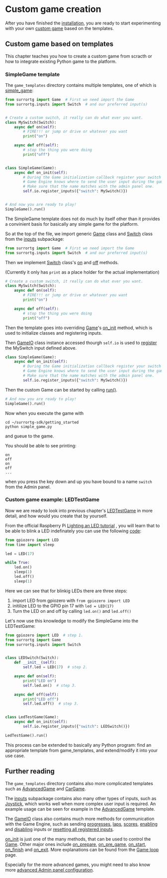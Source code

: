 # Custom game creation

After you have finished the [installation](getting_started), you are ready
to start experimenting with your own [custom game](#custom-game-based-on-templates)
based on the templates.  

## Custom game based on templates

This chapter teaches you how to create a custom game from scracth
or how to integrate existing Python game to the platform.

### SimpleGame template

The `game_templates` directory contains multiple templates, one of
which is [simple_game](simple_game):

```python
from surrortg import Game  # First we need import the Game
from surrortg.inputs import Switch  # and our preferred input(s)


# Create a custom switch, it really can do what ever you want.
class MySwitch(Switch):
    async def on(self):
        # FIRE!!! or jump or drive or whatever you want
        print("on")

    async def off(self):
        # stop the thing you were doing
        print("off")


class SimpleGame(Game):
    async def on_init(self):
        # During the Game initialization callback register your switch so the
        # Game Engine knows where to send the user input during the games.
        # Make sure that the name matches with the admin panel one.
        self.io.register_inputs({"switch": MySwitch()})


# And now you are ready to play!
SimpleGame().run()
```

The SimpleGame template does not do much by itself other than it provides
a convinient basis for basically any simple game for the platform. 

So at the top of the file, we import generic
[Game](modules/surrortg.html#module-surrortg.game) class and
[Switch](modules/surrortg.inputs.html#module-surrortg.inputs.switch)
class from the [inputs](modules/surrortg.inputs.html#surrortg-inputs)
subpackage:

```python
from surrortg import Game  # First we need import the Game
from surrortg.inputs import Switch  # and our preferred input(s)
```

Then we implement
[Switch](modules/surrortg.inputs.html#module-surrortg.inputs.switch)
class's [on](modules/surrortg.inputs.html#surrortg.inputs.switch.Switch.on)
and [off](modules/surrortg.inputs.html#surrortg.inputs.switch.Switch.off)
methods.

(Currently it only has `print` as a place holder for the actual implementation)

```python
# Create a custom switch, it really can do what ever you want.
class MySwitch(Switch):
    async def on(self):
        # FIRE!!! or jump or drive or whatever you want
        print("on")

    async def off(self):
        # stop the thing you were doing
        print("off")
```

Then the template goes into overriding
[Game](modules/surrortg.html#module-surrortg.game)'s
[on_init](modules/surrortg.html#surrortg.game.Game.on_init)
method, which is used to initialize classes and registering inputs.

Then [GameIO](modules/surrortg.html#module-surrortg.game_io)
class instance accessed thourgh `self.io` is used to
[register](modules/surrortg.html#surrortg.game_io.GameIO.register_inputs)
the MySwitch input defined above.

```python
class SimpleGame(Game):
    async def on_init(self):
        # During the Game initialization callback register your switch so the
        # Game Engine knows where to send the user input during the games.
        # Make sure that the name matches with the admin panel one.
        self.io.register_inputs({"switch": MySwitch()})
```

Then the custom Game can be started by calling
[run()](modules/surrortg.html#surrortg.game.Game.run).

```python
# And now you are ready to play!
SimpleGame().run()
```

Now when you execute the game with

```
cd ~/surrortg-sdk/getting_started
python simple_game.py
```

and gueue to the game.

You should be able to see printing:

```
on
off
on
off
...
```
when you press the key down and up you have bound to a name `switch` from the
Admin panel.

### Custom game example: LEDTestGame

Now we are ready to look into previous chapter's
[LEDTestGame](getting_started.html#running-the-ledtestgame) in more
detail, and how would you create that by yourself.

From the official Raspberry Pi
[Lighting an LED tutorial](https://projects.raspberrypi.org/en/projects/physical-computing/2)
, you will learn that to be able to blink a LED indefinately you can use
the following
[code](https://projects.raspberrypi.org/en/projects/physical-computing/4):

```python
from gpiozero import LED
from time import sleep

led = LED(17)

while True:
    led.on()
    sleep(1)
    led.off()
    sleep(1)
```

Here we can see that for blinkig LEDs there are three steps:
1. import LED from gpiozero with `from gpiozero import LED`
2. initilize LED to the GPIO pin 17 with `led = LED(17)`
3. Turn the LED on and off by calling `led.on()` and `led.off()`

Let's now use this knowledge to modify the SimpleGame into the LEDTestGame:

```python
from gpiozero import LED  # step 1.
from surrortg import Game
from surrortg.inputs import Switch


class LEDSwitch(Switch):
    def __init__(self):
        self.led = LED(17)  # step 2.

    async def on(self):
        print("LED on")
        self.led.on()  # step 3.

    async def off(self):
        print("LED off")
        self.led.off()  # step 3.


class LedTestGame(Game):
    async def on_init(self):
        self.io.register_inputs({"switch": LEDSwitch()})

LedTestGame().run()
```

This process can be extended to basically any Python program:
find an appropriate template from game_templates, and extend/modify
it into your use case.

## Further reading

The `game_templates` directory contains also more complicated templates
such as [AdvancedGame](advanced_game) and [CarGame](car_game).

The [inputs](modules/surrortg.inputs.html#surrortg-inputs) subpackage contains also
many other types of inputs, such as
[Joystick](modules/surrortg.inputs.html#module-surrortg.inputs.joystick),
which works well when more complex user input is required. An example usage
can be seen for example in the [AdvancedGame](advanced_game) template.

The [GameIO](modules/surrortg.html#module-surrortg.game_io)
class also contains much more methods for communication with the Game Engine,
such as sending
[progresses](modules/surrortg.html#surrortg.game_io.GameIO.send_progress),
[laps](modules/surrortg.html#surrortg.game_io.GameIO.send_lap),
[scores](modules/surrortg.html#surrortg.game_io.GameIO.send_score),
[enabling](modules/surrortg.html#surrortg.game_io.GameIO.enable_inputs) and
[disabling](modules/surrortg.html#surrortg.game_io.GameIO.disable_inputs) inputs or
[resetting all registered inputs](modules/surrortg.html#surrortg.game_io.GameIO.reset_inputs).

[on_init](modules/surrortg.html#surrortg.game.Game.on_init) is just one of
the many methods, that can be used to control the [Game](modules/surrortg.html#module-surrortg.game).
Other major ones include
[on_prepare](modules/surrortg.html#surrortg.game.Game.on_prepare),
[on_pre_game](modules/surrortg.html#surrortg.game.Game.on_pre_game),
[on_start](modules/surrortg.html#surrortg.game.Game.on_start),
[on_finish](modules/surrortg.html#surrortg.game.Game.on_finish) and
[on_exit](modules/surrortg.html#surrortg.game.Game.on_exit).
More explanations can be found from the [Game loop](game_loop) page.

Especially for the more advanced games, you might need to also know more 
[advanced Admin panel configuration](advanced_admin_panel).